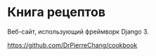 # Книга рецептов
Веб-сайт, использующий фреймворк Django 3.

https://github.com/DrPierreChang/cookbook
